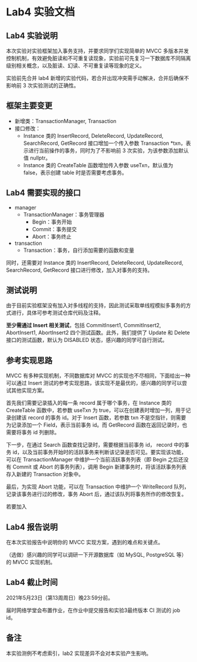 # Lab4 实验文档

## Lab4 实验说明

本次实验对实验框架加入事务支持，并要求同学们实现简单的 MVCC 多版本并发控制机制，有效避免脏读和不可重复读现象，实验前可先复习一下数据库不同隔离级别相关概念，以及脏读、幻读、不可重复读等现象的定义。

实验前先合并 lab4 新增的实验代码，若合并出现冲突需手动解决，合并后确保不影响前 3 次实验测试的正确性。

## 框架主要变更

- 新增类：TransactionManager, Transaction
- 接口修改：
  - Instance 类的 InsertRecord, DeleteRecord, UpdateRecord, SearchRecord, GetRecord 接口增加一个传入参数 Transaction *txn，表示进行当前操作的事务，同时为了不影响前 3 次实验，为该参数添加默认值 nullptr。
  - Instance 类的 CreateTable 函数增加传入参数 useTxn，默认值为 false，表示创建 table 时是否需要考虑事务。

## Lab4 需要实现的接口

- manager
  - TransactionManager：事务管理器
    - Begin：事务开始
    - Commit：事务提交
    - Abort：事务终止
- transaction
  - Transaction：事务，自行添加需要的函数和变量

同时，还需要对 Instance 类的 InsertRecord, DeleteRecord, UpdateRecord, SearchRecord, GetRecord 接口进行修改，加入对事务的支持。

## 测试说明

由于目前实验框架没有加入对多线程的支持，因此测试采取单线程模拟多事务的方式进行，具体可参考测试仓库代码及注释。

**至少需通过 Insert 相关测试**，包括 CommitInsert1, CommitInsert2, AbortInsert1, AbortInsert2 四个测试函数。此外，我们提供了 Update 和 Delete 接口的测试函数，默认为 DISABLED 状态，感兴趣的同学可自行测试。

## 参考实现思路

MVCC 有多种实现机制，不同数据库对 MVCC 的实现也不尽相同，下面给出一种可以通过 Insert 测试的参考实现思路，该实现不是最优的，感兴趣的同学可以尝试其他实现方案。

首先我们需要记录插入的每一条 record 属于哪个事务，在 Instance 类的 CreateTable 函数中，若参数 useTxn 为 true，可以在创建表时增加一列，用于记录创建该 record 的事务 id。对于 Insert 函数，若参数 txn 不是空指针，则需要为记录添加一个 Field，表示当前事务 id。而 GetRecord 函数在返回记录时，也需要将事务 id 列删除。

下一步，在通过 Search 函数查找记录时，需要根据当前事务 id， record 中的事务 id，以及当前事务开始时的活跃事务来判断该记录是否可见。要实现该功能，可以在 TransactionManager 中维护一个当前活跃事务列表（即 Begin 之后还没有 Commit 或 Abort 的事务列表），调用 Begin 新建事务时，将该活跃事务列表存入新建的 Transaction 对象中。

最后，为实现 Abort 功能，可以在 Transaction 中维护一个 WriteRecord 队列，记录该事务进行过的修改，事务 Abort 后，通过该队列将事务所作的修改恢复。

若要加入

## Lab4 报告说明

在本次实验报告中说明你的 MVCC 实现方案，遇到的难点和关键点。

（选做）感兴趣的同学可以调研一下开源数据库（如 MySQL, PostgreSQL 等）的 MVCC 实现机制。

## Lab4 截止时间

2021年5月23日（第13周周日）晚23:59分前。

届时网络学堂会布置作业，在作业中提交报告和实验3最终版本 CI 测试的 job id。

## 备注

本实验测例不考虑索引，lab2 实现差异不会对本实验产生影响。
